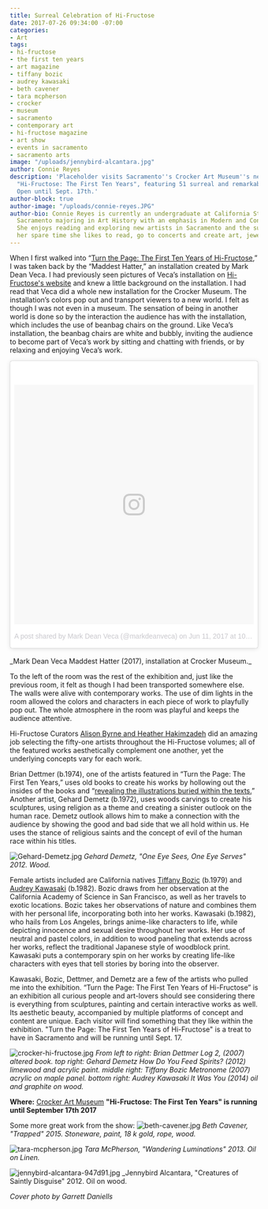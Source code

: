 ```yaml
---
title: Surreal Celebration of Hi-Fructose
date: 2017-07-26 09:34:00 -07:00
categories:
- Art
tags:
- hi-fructose
- the first ten years
- art magazine
- tiffany bozic
- audrey kawasaki
- beth cavener
- tara mcpherson
- crocker
- museum
- sacramento
- contemporary art
- hi-fructose magazine
- art show
- events in sacramento
- sacramento arts
image: "/uploads/jennybird-alcantara.jpg"
author: Connie Reyes
description: 'Placeholder visits Sacramento''s Crocker Art Museum''s new exhibition,
  "Hi-Fructose: The First Ten Years", featuring 51 surreal and remarkable artists.
  Open until Sept. 17th.'
author-block: true
author-image: "/uploads/connie-reyes.JPG"
author-bio: Connie Reyes is currently an undergraduate at California State University,
  Sacramento majoring in Art History with an emphasis in Modern and Contemporary art.
  She enjoys reading and exploring new artists in Sacramento and the surrounding areas.  On
  her spare time she likes to read, go to concerts and create art, jewelry and knit!
---
```


When I first walked into “[Turn the Page: The First Ten Years of Hi-Fructose,](https://www.crockerart.org/exhibitions/turn-the-page)” I was taken back by the “Maddest Hatter,” an installation created by Mark Dean Veca. I had previously seen pictures of Veca’s installation on [Hi-Fructose's website](http://hifructose.com/?s=crocker&submit=Go) and knew a little background on the installation. I had read that Veca did a whole new installation for the Crocker Museum. The installation’s colors pop out and transport viewers to a new world. I felt as though I was not even in a museum. The sensation of being in another world is done so by the interaction the audience has with the installation, which includes the use of beanbag chairs on the ground. Like Veca’s installation, the beanbag chairs are white and bubbly, inviting the audience to become part of Veca’s work by sitting and chatting with friends, or by relaxing and enjoying Veca’s work.


<blockquote class="instagram-media" data-instgrm-version="7" style=" background:#FFF; border:0; border-radius:3px; box-shadow:0 0 1px 0 rgba(0,0,0,0.5),0 1px 10px 0 rgba(0,0,0,0.15); margin: 1px; max-width:658px; padding:0; width:99.375%; width:-webkit-calc(100% - 2px); width:calc(100% - 2px);"><div style="padding:8px;"> <div style=" background:#F8F8F8; line-height:0; margin-top:40px; padding:50.0% 0; text-align:center; width:100%;"> <div style=" background:url(data:image/png;base64,iVBORw0KGgoAAAANSUhEUgAAACwAAAAsCAMAAAApWqozAAAABGdBTUEAALGPC/xhBQAAAAFzUkdCAK7OHOkAAAAMUExURczMzPf399fX1+bm5mzY9AMAAADiSURBVDjLvZXbEsMgCES5/P8/t9FuRVCRmU73JWlzosgSIIZURCjo/ad+EQJJB4Hv8BFt+IDpQoCx1wjOSBFhh2XssxEIYn3ulI/6MNReE07UIWJEv8UEOWDS88LY97kqyTliJKKtuYBbruAyVh5wOHiXmpi5we58Ek028czwyuQdLKPG1Bkb4NnM+VeAnfHqn1k4+GPT6uGQcvu2h2OVuIf/gWUFyy8OWEpdyZSa3aVCqpVoVvzZZ2VTnn2wU8qzVjDDetO90GSy9mVLqtgYSy231MxrY6I2gGqjrTY0L8fxCxfCBbhWrsYYAAAAAElFTkSuQmCC); display:block; height:44px; margin:0 auto -44px; position:relative; top:-22px; width:44px;"></div></div><p style=" color:#c9c8cd; font-family:Arial,sans-serif; font-size:14px; line-height:17px; margin-bottom:0; margin-top:8px; overflow:hidden; padding:8px 0 7px; text-align:center; text-overflow:ellipsis; white-space:nowrap;"><a href="https://www.instagram.com/p/BVNQfqIBZ7H/" style=" color:#c9c8cd; font-family:Arial,sans-serif; font-size:14px; font-style:normal; font-weight:normal; line-height:17px; text-decoration:none;" target="_blank">A post shared by Mark Dean Veca (@markdeanveca)</a> on <time style=" font-family:Arial,sans-serif; font-size:14px; line-height:17px;" datetime="2017-06-11T17:09:47+00:00">Jun 11, 2017 at 10:09am PDT</time></p></div></blockquote>
<script async defer src="//platform.instagram.com/en_US/embeds.js"></script><br>
_Mark Dean Veca  Maddest Hatter  (2017),  installation at Crocker Museum._


To the left of the room was the rest of the exhibition and, just like the previous room, it felt as though I had been transported somewhere else. The walls were alive with contemporary works. The use of dim lights in the room allowed the colors and characters in each piece of work to playfully pop out. The whole atmosphere in the room was playful and keeps the audience attentive.  


Hi-Fructose Curators [Alison Byrne and Heather Hakimzadeh](http://www.virginiamoca.org/turn-page-exhibition-overview) did an amazing job selecting the fifty-one artists throughout the Hi-Fructose volumes; all of the featured works aesthetically complement one another, yet the underlying concepts vary for each work. 


Brian Dettmer (b.1974), one of the artists featured in “Turn the Page: The First Ten Years,” uses old books to create his works by hollowing out the insides of the books and “[revealing the illustrations buried within the texts.](https://www.crockerart.org/exhibitions/turn-the-page)” Another artist, Gehard Demetz (b.1972), uses woods carvings to create his sculptures, using religion as a theme and creating a sinister outlook on the human race. Demetz outlook allows him to make a connection with the audience by showing the good and bad side that we all hold within us. He uses the stance of religious saints and the concept of evil of the human race within his titles.

![Gehard-Demetz.jpg](/uploads/Gehard-Demetz.jpg)
_Gehard Demetz, "One Eye Sees, One Eye Serves" 2012. Wood._

Female artists included are California natives [Tiffany Bozic](http://tiffanybozic.com) (b.1979) and [Audrey Kawasaki](http://www.audrey-kawasaki.com) (b.1982). Bozic draws from her observation at the California Academy of Science in San Francisco, as well as her travels to exotic locations. Bozic takes her observations of nature and combines them with her personal life, incorporating both into her works. Kawasaki (b.1982), who hails from Los Angeles, brings anime-like characters to life, while depicting  innocence and sexual desire throughout her works. Her use of neutral and pastel colors, in addition to wood paneling that extends across her works, reflect the traditional Japanese style of woodblock print. Kawasaki puts a contemporary spin on her works by creating life-like characters with eyes that tell stories by boring into the observer.


Kawasaki, Bozic, Dettmer, and Demetz are a few of the artists who pulled me into the exhibition. “Turn the Page: The First Ten Years of Hi-Fructose” is an exhibition all curious people and art-lovers should see considering there is everything from sculptures, painting and certain interactive works as well. Its aesthetic beauty, accompanied by multiple platforms of concept and content are unique. Each visitor will find something that they like within the exhibition. "Turn the Page: The First Ten Years of Hi-Fructose" is a treat to have in Sacramento and will be running until Sept. 17. 


![crocker-hi-fructose.jpg](/uploads/crocker-hi-fructose.jpg)
_From left to right: Brian Dettmer Log 2, (2007) altered book._
_top right: Gehard Demetz How Do You Feed Spirits? (2012) limewood and acrylic paint._
_middle right: Tiffany Bozic Metronome (2007) acrylic on maple panel._
_bottom right: Audrey Kawasaki It Was You (2014) oil and graphite on wood._

__Where:__ [Crocker Art Museum](https://www.crockerart.org/)
__"Hi-Fructose: The First Ten Years" is running until September 17th 2017__

Some more great work from the show:
![beth-cavener.jpg](/uploads/beth-cavener.jpg)
_Beth Cavener, "Trapped" 2015. Stoneware, paint, 18 k gold, rope, wood._

![tara-mcpherson.jpg](/uploads/tara-mcpherson.jpg)
_Tara McPherson, "Wandering Luminations" 2013. Oil on Linen._

![jennybird-alcantara-947d91.jpg](/uploads/jennybird-alcantara-947d91.jpg)
_Jennybird Alcantara, "Creatures of Saintly Disguise" 2012. Oil on wood.

_Cover photo by Garrett Daniells_